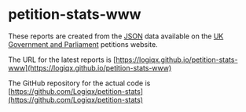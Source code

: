 # petition-stats-www

These reports are created from the [JSON](https://petition.parliament.uk/petitions.json) data available on the [UK Government and Parliament](https://petition.parliament.uk/petitions) petitions website.

The URL for the latest reports is [https://logiqx.github.io/petition-stats-www](https://logiqx.github.io/petition-stats-www)

The GitHub repository for the actual code is [https://github.com/Logiqx/petition-stats](https://github.com/Logiqx/petition-stats)
